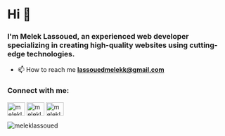 <h1>Hi 👋</h1>
<h3>I'm Melek Lassoued, an experienced web developer specializing in creating high-quality websites using cutting-edge technologies.</h3>

- 📫 How to reach me **lassouedmelekk@gmail.com**

<h3 align="left">Connect with me:</h3>
<p align="left">
<a href="https://twitter.com/meleklassoued" target="blank"><img align="center" src="https://raw.githubusercontent.com/rahuldkjain/github-profile-readme-generator/master/src/images/icons/Social/twitter.svg" alt="meleklassoued" height="30" width="40" /></a>
<a href="https://linkedin.com/in/meleklassoued" target="__blank"><img align="center" src="https://raw.githubusercontent.com/rahuldkjain/github-profile-readme-generator/master/src/images/icons/Social/linked-in-alt.svg" alt="meleklassoued" height="30" width="40" /></a>
<a href="https://fb.com/meleklassoued" target="blank"><img align="center" src="https://raw.githubusercontent.com/rahuldkjain/github-profile-readme-generator/master/src/images/icons/Social/facebook.svg" alt="meleklassoued" height="30" width="40" /></a>
</p>

<p><img align="center" src="https://github-readme-stats.vercel.app/api/top-langs?username=meleklassoued&show_icons=true&locale=en&layout=compact" alt="meleklassoued" /></p>


